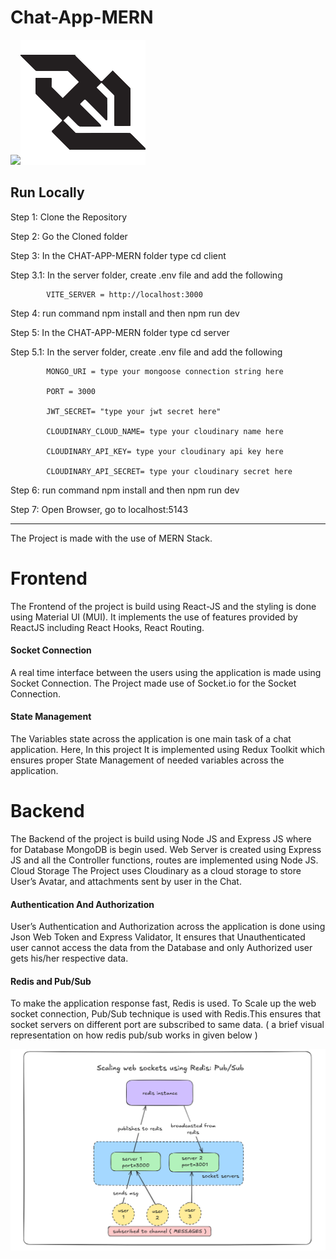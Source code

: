 # Chat-App-MERN

[![](https://skillicons.dev/icons?i=react,nodejs,mongodb,express,javascript,redux,materialui,redis)](https://skillicons.dev)![](https://github.com/Shiwang0-0/Chat-App-MERN/blob/main/client/public/images/socket.io.png)


## Run Locally
Step 1: Clone the Repository   

Step 2: Go the Cloned folder   

Step 3: In the CHAT-APP-MERN folder type cd client   

Step 3.1: In the server folder, create .env file and add the following    

            VITE_SERVER = http://localhost:3000   
            
Step 4: run command npm install and then npm run dev   

Step 5: In the CHAT-APP-MERN folder type cd server    

Step 5.1: In the server folder, create .env file and add the following   
 
            MONGO_URI = type your mongoose connection string here   
            
            PORT = 3000   
            
            JWT_SECRET= "type your jwt secret here"   
            
            CLOUDINARY_CLOUD_NAME= type your cloudinary name here   
            
            CLOUDINARY_API_KEY= type your cloudinary api key here   
            
            CLOUDINARY_API_SECRET= type your cloudinary secret here   
            
Step 6: run command npm install and then npm run dev   

Step 7: Open Browser, go to localhost:5143   



---------------------------------------------------------------------------------------------------------

The Project is made with the use of MERN Stack.

# Frontend
The Frontend of the project is build using React-JS and the styling is done using Material UI (MUI). It implements the use of features provided by ReactJS including React Hooks, React Routing.

#### Socket Connection
A real time interface between the users using the application is made using Socket Connection. The Project made use of Socket.io for the Socket Connection.

#### State Management
The Variables state across the application is one main task of a chat application. Here, In this project It is implemented using Redux Toolkit which ensures proper State Management of needed variables across the application.



# Backend
The Backend of the project is build using Node JS and Express JS where for Database MongoDB is begin used. Web Server is created using Express JS and all the Controller functions, routes are implemented using Node JS.
Cloud Storage
The Project uses Cloudinary as a cloud storage to store User’s Avatar, and attachments sent by user in the Chat.



#### Authentication And Authorization
User’s Authentication and Authorization across the application is done using Json Web Token and Express Validator, It ensures that Unauthenticated user cannot access the data from the Database and only Authorized user gets his/her respective data.


#### Redis and Pub/Sub
To make the application response fast, Redis is used.
To Scale up the web socket connection, Pub/Sub technique is used with Redis.This ensures that socket servers on different port are subscribed to same data.
( a brief visual representation on how redis pub/sub works in given below )

![redis-pub/sub](https://github.com/Shiwang0-0/Chat-App-MERN/blob/main/client/public/images/redis%3Apub-sub.png)
